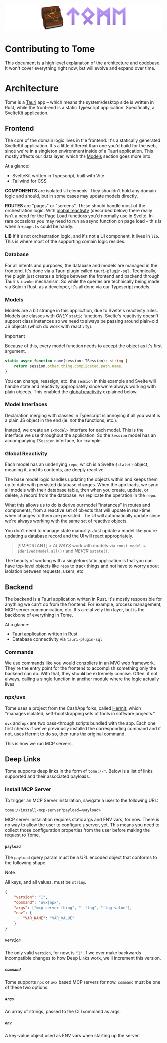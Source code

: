 <img src="static/images/repo-header.png" alt="Tome" />

# Contributing to Tome

This document is a high level explanation of the architecture and codebase. It
won't cover everything right now, but will evolve and expand over time.

# Architecture

Tome is a [Tauri](https://v2.tauri.app/) app – which means the system/desktop
side is written in Rust, while the front-end is a static Typescript application.
Specifically, a SvelteKit application.

## Frontend

The core of the domain logic lives in the frontend. It's a statically generated
SvelteKit application. It's a little different than one you'd build for the web,
since we're in a singleton environment inside of a Tauri application. This
mostly affects our data layer, which the [Models](#models) section goes more
into.

At a glance:

- SvelteKit written in Typescript, built with Vite.
- Tailwind for CSS

**COMPONENTS** are isolated UI elements. They shouldn't hold any domain logic
and should, but in some cases may update models directly.

**ROUTES**
are "pages" or "screens". These should handle most of the orchestration
logic. With [global reactivity](#global-reactivity) (described below) there
really isn't a need for the Page Load functions you'd normally use in Svelte. In
rare occasions you may need to run an async function on page load – this is when
a `+page.ts` could be handy.

**LIB**
If it's not orchestration logic, and it's not a UI component, it lives in
`lib`. This is where most of the supporting domain logic resides.

### Database

For all intents and purposes, the database and models are managed in the frontend.
It's done via a Tauri plugin called `tauri-plugin-sql`. Technically, the plugin
just creates a bridge between the frontend and backend through Tauri's `invoke`
mechanism. So while the queries are technically being made via Sqlx in Rust, as
a developer, it's all done via our Typescript models.

### Models

Models are a bit strange in this application, due to Svelte's reactivity
rules. Models are classes with _ONLY_ `static` functions. Svelte's reactivity
doesn't support class instances so we need to always be passing around plain-old
JS objects (which do work with reactivity).

> [!IMPORTANT]
> Because of this, every model function needs to accept the object as it's first
> argument.

```ts
static async function name(session: ISession): string {
    return session.other.thing.complicated.path.name;
}
```

You can change, reassign, etc. the `session` in this example and Svelte will
handle state and reactivity appropriately since we're always working with plain
objects. This enabled the [global reactivity](#global-reactivity) explained below.

### Model Interfaces

Declaration merging with classes in Typescript is annoying if all you want is
a plain JS object in the end (ie. _not_ the functions, etc.).

Instead, we create an `I<model>` interface for each model. This is the interface
we use throughout the application. So the `Session` model has an accompanying
`ISession` interface, for example.

### Global Reactivity

Each model has an underlying `repo`, which is a Svelte `$state()` object,
meaning it, and its contents, are deeply reactive.

The base model logic handles updating the objects within and keeps them up to
date with persisted database changes. When the app loads, we sync all models
with their database table, then when you create, update, or delete, a record
from the database, we replicate the operation in the `repo`.

What this allows us to do is derive our model "instances" in routes and
components, from a reactive set of objects that will update in real-time, when
changes to them are persisted. The UI will automatically update since we're
always working with the same set of reactive objects.

You don't need to manage state manually. Just update a model like you're
updating a database record and the UI will react appropriately.

> [!IMPORTANT] > _ALWAYS_ work with models via `const model = $derived(Model.all())` and _NEVER_ `$state()`.

The beauty of working with a singleton static application is that you can have
top-level objects like `repo` to track things and not have to worry about
isolation between requests, users, etc.

## Backend

The backend is a Tauri application written in Rust. It's mostly responsible for
anything we can't do from the frontend. For example, process management, MCP
server communication, etc. It's a relatively thin layer, but is the backbone of
everything in Tome.

At a glance:

- Tauri application written in Rust
- Database connectivity via `tauri-plugin-sql`

### Commands

We use commands like you would controllers in an MVC web framework. They're the
entry point for the frontend to accomplish something only the backend can do.
With that, they should be extremely concise. Often, if not always, calling a
single function in another module where the logic actually lives

### npx/uvx

Tome uses a project from the CashApp folks, called [Hermit](https://github.com/cashapp/hermit),
which "manages isolated, self-bootstrapping sets of tools in software projects."

`uvx` and `npx` are two pass-through scripts bundled with the app. Each one
first checks if we've previously installed the corresponding command and if not,
uses Hermit to do so, then runs the original command.

This is how we run MCP servers.

## Deep Links

Tome supports deep links in the form of `tome://*`. Below is a list of links
supported and their associated payloads.

### Install MCP Server

To trigger an MCP Server installation, navigate a user to the following URL:

```
tome://install-mcp-server?payload=<payload>
```

MCP server installation requires static args and ENV vars, for now. There is no
way to allow the user to configure a server, yet. This means you need to collect
those configuration properties from the user before making the request to Tome.

#### `payload`

The `payload` query param must be a URL encoded object that conforms to the
following shape.

> [!NOTE]
> All keys, and all values, must be `string`.

```json
{
	"version": "1",
	"command": "uvx|npx",
	"args": ["mcp-server-thing", "--flag", "flag-value"],
	"env": {
		"VAR_NAME": "VAR_VALUE"
	}
}
```

##### `version`

The only valid `version`, for now, is `"1"`. If we ever make backwards
incompatible changes to how Deep Links work, we'll increment this version.

##### `command`

Tome supports `npx` or `uvx` based MCP servers for now. `command` must be one of
these two options.

##### `args`

An array of strings, passed to the CLI command as args.

##### `env`

A key-value object used as ENV vars when starting up the server.
